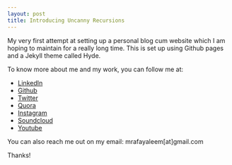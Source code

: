 ```yaml
---
layout: post
title: Introducing Uncanny Recursions
---
```


My very first attempt at setting up a personal blog cum website which I am hoping to maintain for a really long time. This is set up using Github pages and a Jekyll theme called Hyde.

To know more about me and my work, you can follow me at:

* [LinkedIn](https://ae.linkedin.com/in/mrafayaleem)
* [Github](https://github.com/mrafayaleem)
* [Twitter](https://twitter.com/mrafayaleem)
* [Quora](https://www.quora.com/profile/Mohammad-Rafay-Aleem)
* [Instagram](https://www.instagram.com/mrafayaleem/)
* [Soundcloud](https://soundcloud.com/mrafayaleem)
* [Youtube](https://www.youtube.com/channel/UCX_8_eNXP2MFPDWNqZk1rmQ)

You can also reach me out on my email: mrafayaleem[at]gmail.com

Thanks!
